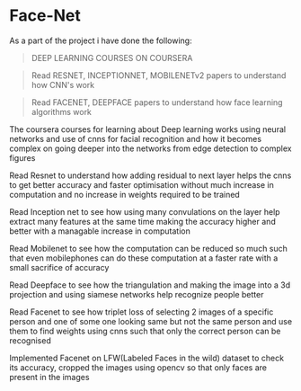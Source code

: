 # Face-Net
As a part of the project i have done the following:
>DEEP LEARNING COURSES ON COURSERA

>Read RESNET, INCEPTIONNET, MOBILENETv2 papers to understand how CNN's work

>Read FACENET, DEEPFACE papers to understand how face learning algorithms work

The coursera courses for learning about Deep learning works using neural networks and use of cnns for facial recognition and how it becomes complex on going deeper into the networks from edge detection to complex figures

Read Resnet to understand how adding residual to next layer helps the cnns to get better accuracy and faster optimisation without much increase in computation and no increase in weights required to be trained

Read Inception net to see how using many convulations on the layer help extract many features at the same time making the accuracy higher and better with a managable increase in computation

Read Mobilenet to see how the computation can be reduced so much such that even mobilephones can do these computation at a faster rate with a small sacrifice of accuracy

Read Deepface to see how the triangulation and making the image into a 3d projection and using siamese networks help recognize people better

Read Facenet to see how triplet loss of selecting 2 images of a specific person and one of some one looking same but not the same person and use them to find weights using cnns such that only the correct person can be recognised

Implemented Facenet on LFW(Labeled Faces in the wild) dataset to check its accuracy, cropped the images using opencv so that only faces are present in the images
